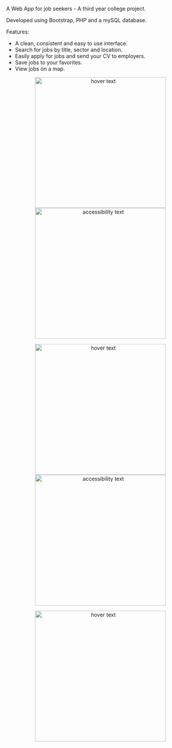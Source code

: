 A Web App for job seekers - A third year college project.

Developed using Bootstrap, PHP and a mySQL database.


Features:
- A clean, consistent and easy to use interface.
- Search for jobs by title, sector and location.
- Easily apply for jobs and send your CV to employers.
- Save jobs to your favorites.
- View jobs on a map.

<p align="center">
  <img src="https://i.imgur.com/PAjKZfN.png" width="350" title="hover text">
  <img src="https://i.imgur.com/0cxv4Sx.png" width="350" alt="accessibility text">
</p>

<p align="center">
  <img src="https://i.imgur.com/2KMB1Cl.jpg" width="350" title="hover text">
  <img src="https://i.imgur.com/CD3m9D2.png" width="350" alt="accessibility text">
</p>

<p align="center">
  <img src="https://i.imgur.com/RuT9Aez.png" width="350" title="hover text">
</p>


